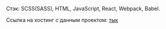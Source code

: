 Стэк: SCSS(SASS), HTML, JavaScript, React, Webpack, Babel.

Ссылка на хостинг с данным проектом: [тык](https://chat-491qn1ff9-semenotvesov.vercel.app/)
